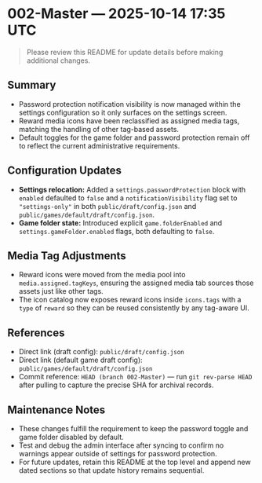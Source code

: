 # 002-Master — 2025-10-14 17:35 UTC

> Please review this README for update details before making additional changes.

## Summary
- Password protection notification visibility is now managed within the settings configuration so it only surfaces on the settings screen.
- Reward media icons have been reclassified as assigned media tags, matching the handling of other tag-based assets.
- Default toggles for the game folder and password protection remain off to reflect the current administrative requirements.

## Configuration Updates
- **Settings relocation:** Added a `settings.passwordProtection` block with `enabled` defaulted to `false` and a `notificationVisibility` flag set to `"settings-only"` in both `public/draft/config.json` and `public/games/default/draft/config.json`.
- **Game folder state:** Introduced explicit `game.folderEnabled` and `settings.gameFolder.enabled` flags, both defaulting to `false`.

## Media Tag Adjustments
- Reward icons were moved from the media pool into `media.assigned.tagKeys`, ensuring the assigned media tab sources those assets just like other tags.
- The icon catalog now exposes reward icons inside `icons.tags` with a `type` of `reward` so they can be reused consistently by any tag-aware UI.

## References
- Direct link (draft config): `public/draft/config.json`
- Direct link (default game draft config): `public/games/default/draft/config.json`
- Commit reference: `HEAD (branch 002-Master)` — run `git rev-parse HEAD` after pulling to capture the precise SHA for archival records.

## Maintenance Notes
- These changes fulfill the requirement to keep the password toggle and game folder disabled by default.
- Test and debug the admin interface after syncing to confirm no warnings appear outside of settings for password protection.
- For future updates, retain this README at the top level and append new dated sections so that update history remains sequential.

